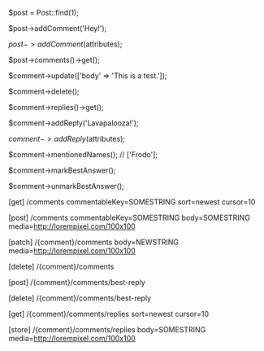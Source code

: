 $post = Post::find(1);

$post->addComment('Hey!');

$post->addComment($attributes);

$post->comments()->get();

$comment->update(['body' => 'This is a test.']);

$comment->delete();

$comment->replies()->get();

$comment->addReply('Lavapalooza!');

$comment->addReply($attributes);

$comment->mentionedNames(); // ['Frodo'];

$comment->markBestAnswer();

$comment->unmarkBestAnswer();

[get] /comments
    commentableKey=SOMESTRING
    sort=newest
    cursor=10

[post] /comments
    commentableKey=SOMESTRING
    body=SOMESTRING
    media=http://lorempixel.com/100x100

[patch] /{comment}/comments
    body=NEWSTRING
    media=http://lorempixel.com/100x100

[delete] /{comment}/comments

[post] /{comment}/comments/best-reply

[delete] /{comment}/comments/best-reply

[get] /{comment}/comments/replies
    sort=newest
    cursor=10

[store] /{comment}/comments/replies
    body=SOMESTRING
    media=http://lorempixel.com/100x100
